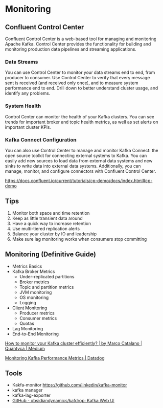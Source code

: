 # Monitoring

## Confluent Control Center

Confluent Control Center is a web-based tool for managing and monitoring Apache Kafka. Control Center provides the functionality for building and monitoring production data pipelines and streaming applications.

### Data Streams

You can use Control Center to monitor your data streams end to end, from producer to consumer. Use Control Center to verify that every message sent is received (and received only once), and to measure system performance end to end. Drill down to better understand cluster usage, and identify any problems.

### System Health

Control Center can monitor the health of your Kafka clusters. You can see trends for important broker and topic health metrics, as well as set alerts on important cluster KPIs.

### Kafka Connect Configuration

You can also use Control Center to manage and monitor Kafka Connect: the open source toolkit for connecting external systems to Kafka. You can easily add new sources to load data from external data systems and new sinks to write data into external data systems. Additionally, you can manage, monitor, and configure connectors with Confluent Control Center.

https://docs.confluent.io/current/tutorials/cp-demo/docs/index.html#cp-demo

## Tips

1. Monitor both space and time retention
2. Keep as little transient data around
3. Have a quick way to increase retention
4. Use multi-tiered replication alerts
5. Balance your cluster by IO and leadership
6. Make sure lag monitoring works when consumers stop committing

## Monitoring (Definitive Guide)

- Metrics Basics
- Kafka Broker Metrics
    - Under-replicated partitions
    - Broker metrics
    - Topic and partition metrics
    - JVM monitoring
    - OS monitoring
    - Logging
- Client Monitoring
    - Producer metrics
    - Consumer metrics
    - Quotas
- Lag Monitoring
- End-to-End Monitoring

[How to monitor your Kafka cluster efficiently? | by Marco Catalano | Quantyca | Medium](https://medium.com/quantyca/how-to-monitor-your-kafka-cluster-efficiently-d45ce37c02f1)

[Monitoring Kafka Performance Metrics | Datadog](https://www.datadoghq.com/blog/monitoring-kafka-performance-metrics/)

## Tools

- Kakfa-monitor https://github.com/linkedin/kafka-monitor
- kafka manager
- kafka-lag-exporter
- [GitHub - obsidiandynamics/kafdrop: Kafka Web UI](https://github.com/obsidiandynamics/kafdrop)

